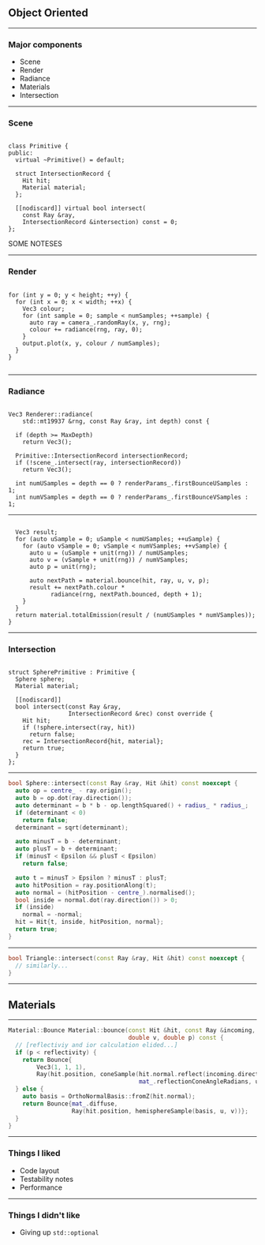 <div class="white-bg">

## Object Oriented

</div>

---

<div class="white-bg">

### Major components

* Scene
* Render
* Radiance
* Materials
* Intersection

</div>

---

### Scene <!-- .element: class="white-bg" -->

<pre><code class="cpp" data-trim data-noescape>
class Primitive {
public:
  virtual ~Primitive() = default;
  
<div class="fragment highlight-current-code">  struct IntersectionRecord {
    Hit hit;
    Material material;
  };
</div>
  [[nodiscard]] <span class="fragment highlight-current-code">virtual</span> bool intersect(
    const Ray &ray, 
    <span class="fragment highlight-current-code">IntersectionRecord &intersection</span>) const = 0;
};
</code></pre>

<aside class="notes">
SOME NOTESES
</aside>

---

### Render <!-- .element: class="white-bg" -->

<pre><code class="cpp" data-trim data-noescape>
<div class="fragment highlight-current-code" data-fragment-index="1">for (int y = 0; y < height; ++y) {
  for (int x = 0; x < width; ++x) {
</div>    Vec3 colour;
<div class="fragment highlight-current-code" data-fragment-index="2">    for (int sample = 0; sample < numSamples; ++sample) {
</div>      <span class="fragment highlight-current-code" data-fragment-index="3">auto ray = camera_.randomRay(x, y, rng);</span>
      colour += <span class="fragment highlight-current-code" data-fragment-index="4">radiance(rng, ray, 0);</span>
<div class="fragment highlight-current-code" data-fragment-index="2">    }
</div>    <span class="fragment highlight-current-code" data-fragment-index="5">output.plot(x, y, colour / numSamples);</span>
<div class="fragment highlight-current-code" data-fragment-index="1">  }
}
</div>
</code></pre>

---

### Radiance <!--- .element: class="white-bg" --->

<pre><code class="cpp" data-trim data-noescape>
Vec3 Renderer::radiance(
    std::mt19937 &rng, const Ray &ray, int depth) const {

<div class="fragment highlight-current-code">  if (depth >= MaxDepth)
    return Vec3();
</div>
<div class="fragment highlight-current-code">  Primitive::IntersectionRecord intersectionRecord;
  if (!scene_.intersect(ray, intersectionRecord))
    return Vec3();
</div>
<div class="fragment highlight-current-code">  int numUSamples = depth == 0 ? renderParams_.firstBounceUSamples : 1;
  int numVSamples = depth == 0 ? renderParams_.firstBounceVSamples : 1;
</div></code></pre>

---
<pre><code class="cpp" data-trim data-noescape>
  Vec3 result;
  for (auto uSample = 0; uSample < numUSamples; ++uSample) {
    for (auto vSample = 0; vSample < numVSamples; ++vSample) {
<div class="fragment highlight-current-code">      auto u = (uSample + unit(rng)) / numUSamples;
      auto v = (vSample + unit(rng)) / numVSamples;
      auto p = unit(rng);
</div>
<div class="fragment highlight-current-code">      auto nextPath = material.bounce(hit, ray, u, v, p);
      result += nextPath.colour * 
            radiance(rng, nextPath.bounced, depth + 1);
</div>    }
  }
<div class="fragment highlight-current-code">  return material.totalEmission(result / (numUSamples * numVSamples));
</div>}
</code></pre>

---

### Intersection <!--- .element: class="white-bg" --->

<pre><code class="cpp" data-trim data-noescape>
struct SpherePrimitive : Primitive {
  Sphere sphere;
  Material material;

  [[nodiscard]]  
  bool intersect(const Ray &ray,
                 IntersectionRecord &rec) const override {
    Hit hit;
    if (!sphere.intersect(ray, hit))
      return false;
    rec = IntersectionRecord{hit, material};
    return true;
  }
};
</code></pre>

---

```cpp
bool Sphere::intersect(const Ray &ray, Hit &hit) const noexcept {
  auto op = centre_ - ray.origin();
  auto b = op.dot(ray.direction());
  auto determinant = b * b - op.lengthSquared() + radius_ * radius_;
  if (determinant < 0)
    return false;
  determinant = sqrt(determinant);

  auto minusT = b - determinant;
  auto plusT = b + determinant;
  if (minusT < Epsilon && plusT < Epsilon)
    return false;

  auto t = minusT > Epsilon ? minusT : plusT;
  auto hitPosition = ray.positionAlong(t);
  auto normal = (hitPosition - centre_).normalised();
  bool inside = normal.dot(ray.direction()) > 0;
  if (inside)
    normal = -normal;
  hit = Hit{t, inside, hitPosition, normal};
  return true;
}
```

---

```cpp
bool Triangle::intersect(const Ray &ray, Hit &hit) const noexcept {
  // similarly...
}
```

---

## Materials <!--- .element: class="white-bg" --->

---

```cpp
Material::Bounce Material::bounce(const Hit &hit, const Ray &incoming, double u,
                                  double v, double p) const {
  // [reflectiviy and ior calculation elided...]
  if (p < reflectivity) {
    return Bounce{
        Vec3(1, 1, 1),
        Ray(hit.position, coneSample(hit.normal.reflect(incoming.direction()),
                                     mat_.reflectionConeAngleRadians, u, v))};
  } else {
    auto basis = OrthoNormalBasis::fromZ(hit.normal);
    return Bounce{mat_.diffuse,
                  Ray(hit.position, hemisphereSample(basis, u, v))};
  }
}
```

---

<div class="white-bg">

### Things I liked

* Code layout
* Testability notes
* Performance

</div>

---

<div class="white-bg">

### Things I didn't like

* Giving up `std::optional`

</div>
